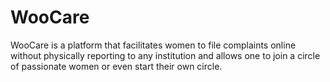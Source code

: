 # WooCare

WooCare is a platform that facilitates women to file complaints online without physically reporting to any institution and allows one to join a circle of passionate women or even start their own circle. 
